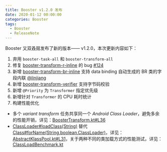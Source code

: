 ```yaml
---
title: Booster v1.2.0 发布
date: 2020-01-12 00:00:00
categories: Booster
tags:
  - Booster
  - ReleaseNote
---
```


Booster 又双叒叕发布了新的版本—— v1.2.0，本次更新内容如下：

1. 弃用 `booster-task-all` 和 `booster-transform-all`
1. 修复 [booster-transform-r-inline](https://github.com/didi/booster/blob/master/booster-transform-r-inline) 的 bug [#124](https://github.com/didi/booster/issues/124)
1. 新增 [booster-transform-br-inline](https://github.com/didi/booster/blob/master/booster-transform-br-inline) 支持 data binding 自动生成的 BR 类的字段内联 [@linjiang](https://github.com/whataa)
1. 新增 [booster-transform-verifier](https://github.com/didi/booster/blob/master/booster-transform-verifier) 支持字节码校验
1. 新增 `@Priority` 为 `Transformer` 指定优先级
1. 新增针对 `Transformer` 的 CPU 耗时统计
1. 构建性能优化

  - 多个 *variant transform* 任务共享同一个 *Android Class Loader*，避免多余的性能开销，详见：[BoosterTransform.kt#L36](https://github.com/didi/booster/blob/master/booster-gradle-plugin/src/main/kotlin/com/didiglobal/booster/gradle/BoosterTransform.kt#L36)
  - [ClassLoader#loadClass(String)](https://docs.oracle.com/javase/8/docs/api/java/lang/ClassLoader.html#loadClass-java.lang.String-) 替代 [Class#forName(String,boolean,ClassLoader)](https://docs.oracle.com/javase/8/docs/api/java/lang/Class.html#forName-java.lang.String-boolean-java.lang.ClassLoader-)，详见：[AbstractKlassPool.kt#L31](https://github.com/didi/booster/blob/master/booster-transform-spi/src/main/kotlin/com/didiglobal/booster/transform/AbstractKlassPool.kt#L31)，关于两种不同的类加载方式的性能测试，详见：[ClassLoadBenchmark.kt](https://github.com/johnsonlee/booster-benchmark/blob/master/class-load/src/jmh/kotlin/io/johnsonlee/booster/benchmark/ClassLoadBenchmark.kt)

